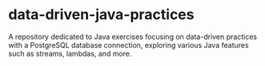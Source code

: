 # data-driven-java-practices
A repository dedicated to Java exercises focusing on data-driven practices with a PostgreSQL database connection, exploring various Java features such as streams, lambdas, and more.
